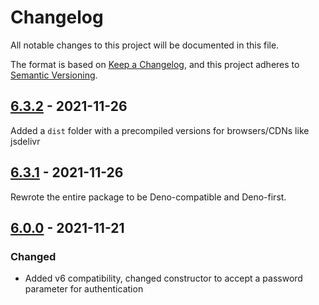 # Changelog

All notable changes to this project will be documented in this file.

The format is based on [Keep a Changelog](https://keepachangelog.com/en/1.0.0/),
and this project adheres to [Semantic Versioning](https://semver.org/spec/v2.0.0.html).

## [6.3.2] - 2021-11-26

Added a `dist` folder with a precompiled versions for browsers/CDNs like jsdelivr

## [6.3.1] - 2021-11-26

Rewrote the entire package to be Deno-compatible and Deno-first.

## [6.0.0] - 2021-11-21

### Changed

- Added v6 compatibility, changed constructor to accept a password parameter for authentication

[6.3.2]: https://github.com/strimertul/kilovolt-client-ts/compare/v6.3.1...v6.3.2
[6.3.1]: https://github.com/strimertul/kilovolt-client-ts/compare/v6.0.0...v6.3.1
[6.0.0]: https://github.com/strimertul/kilovolt-client-ts/compare/v5.0.1...v6.0.0